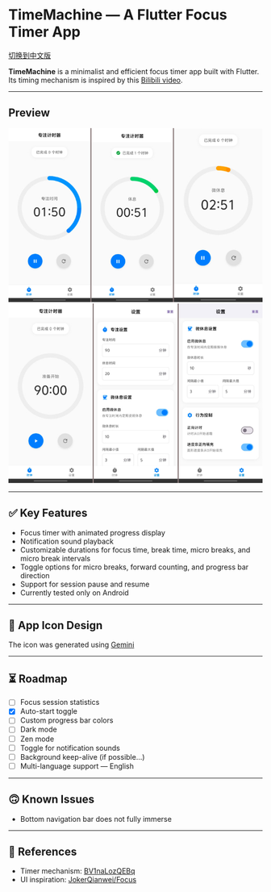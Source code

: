 # TimeMachine — A Flutter Focus Timer App

[切换到中文版](README.md)

**TimeMachine** is a minimalist and efficient focus timer app built with Flutter.  
Its timing mechanism is inspired by this [Bilibili video](https://www.bilibili.com/video/BV1naLozQEBq).

---

## Preview
![show0](pic/show0.jpeg)  
![show1](pic/shwo1.jpeg)

---

## ✅ Key Features

- Focus timer with animated progress display
- Notification sound playback
- Customizable durations for focus time, break time, micro breaks, and micro break intervals
- Toggle options for micro breaks, forward counting, and progress bar direction
- Support for session pause and resume
- Currently tested only on Android

---

## 🎨 App Icon Design

The icon was generated using [Gemini](https://gemini.google.com/)

---

## ⏳️ Roadmap

- [ ] Focus session statistics
- [x] Auto-start toggle
- [ ] Custom progress bar colors
- [ ] Dark mode
- [ ] Zen mode
- [ ] Toggle for notification sounds
- [ ] Background keep-alive (if possible...)
- [ ] Multi-language support — English

---

## 🙃 Known Issues

- Bottom navigation bar does not fully immerse

---

## 📌 References

- Timer mechanism: [BV1naLozQEBq](https://www.bilibili.com/video/BV1naLozQEBq)
- UI inspiration: [JokerQianwei/Focus](https://github.com/JokerQianwei/Focus/)
